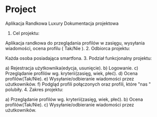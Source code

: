 # Project

Aplikacja Randkowa Luxury
Dokumentacja projektowa

1. Cel projektu:

Aplikacja randkowa do przeglądania profilów w zasięgu, wysyłania wiadomości, ocena profilu ( Tak/Nie ).
2. Odbiorca projektu:

Każda osoba posiadająca smartfona.
3. Podział funkcjonalny projektu:

a) Rejestracja użytkownika(edycja, usunięcie).
b) Logowanie.
c) Przeglądanie profilów wg. kryterii(zasięg, wiek, płeć).
d) Ocena profilów(Tak/Nie).
e) Wysyłanie/odbieranie wiadomości przez użutkowników.
f) Podgląd profili połączonych oraz profili, które "nas " polubiły.
4. Zakres projektu:

a) Przeglądanie profilów wg. kryterii(zasięg, wiek, płeć).
b) Ocena profilów(Tak/Nie).
c) Wysyłanie/odbieranie wiadomości przez użutkowników.
